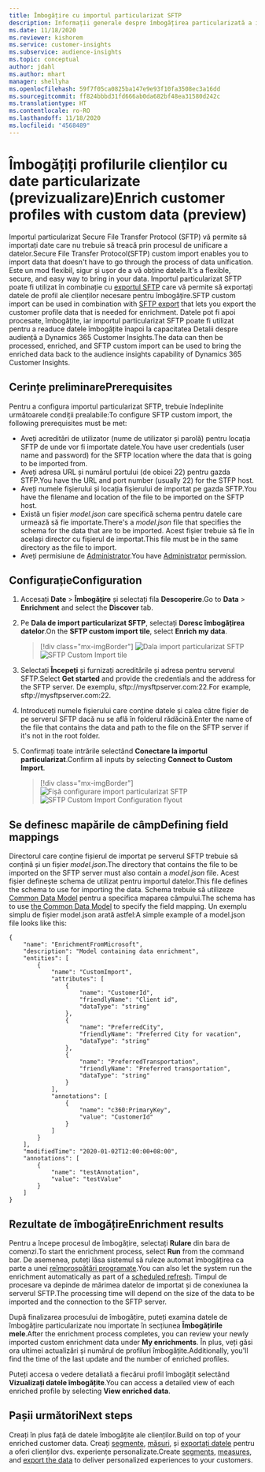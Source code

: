 ```yaml
---
title: Îmbogățire cu importul particularizat SFTP
description: Informații generale despre îmbogățirea particularizată a importului SFTP.
ms.date: 11/18/2020
ms.reviewer: kishorem
ms.service: customer-insights
ms.subservice: audience-insights
ms.topic: conceptual
author: jdahl
ms.author: mhart
manager: shellyha
ms.openlocfilehash: 59f7f05ca0825ba147e9e93f10fa3508ec3a16dd
ms.sourcegitcommit: ff824bbbd31fd666ab0da682bf48ea31580d242c
ms.translationtype: HT
ms.contentlocale: ro-RO
ms.lasthandoff: 11/18/2020
ms.locfileid: "4568489"
---
```

# <a name="enrich-customer-profiles-with-custom-data-preview"></a><span data-ttu-id="6e919-103">Îmbogățiți profilurile clienților cu date particularizate (previzualizare)</span><span class="sxs-lookup"><span data-stu-id="6e919-103">Enrich customer profiles with custom data (preview)</span></span>

<span data-ttu-id="6e919-104">Importul particularizat Secure File Transfer Protocol (SFTP) vă permite să importați date care nu trebuie să treacă prin procesul de unificare a datelor.</span><span class="sxs-lookup"><span data-stu-id="6e919-104">Secure File Transfer Protocol(SFTP) custom import enables you to import data that doesn't have to go through the process of data unification.</span></span> <span data-ttu-id="6e919-105">Este un mod flexibil, sigur și ușor de a vă obține datele.</span><span class="sxs-lookup"><span data-stu-id="6e919-105">It's a flexible, secure, and easy way to bring in your data.</span></span> <span data-ttu-id="6e919-106">Importul particularizat SFTP poate fi utilizat în combinație cu [exportul SFTP](export-sftp.md) care vă permite să exportați datele de profil ale clienților necesare pentru îmbogățire.</span><span class="sxs-lookup"><span data-stu-id="6e919-106">SFTP custom import can be used in combination with [SFTP export](export-sftp.md) that lets you export the customer profile data that is needed for enrichment.</span></span> <span data-ttu-id="6e919-107">Datele pot fi apoi procesate, îmbogățite, iar importul particularizat SFTP poate fi utilizat pentru a readuce datele îmbogățite înapoi la capacitatea Detalii despre audiență a Dynamics 365 Customer Insights.</span><span class="sxs-lookup"><span data-stu-id="6e919-107">The data can then be processed, enriched, and SFTP custom import can be used to bring the enriched data back to the audience insights capability of Dynamics 365 Customer Insights.</span></span>

## <a name="prerequisites"></a><span data-ttu-id="6e919-108">Cerințe preliminare</span><span class="sxs-lookup"><span data-stu-id="6e919-108">Prerequisites</span></span>

<span data-ttu-id="6e919-109">Pentru a configura importul particularizat SFTP, trebuie îndeplinite următoarele condiții prealabile:</span><span class="sxs-lookup"><span data-stu-id="6e919-109">To configure SFTP custom import, the following prerequisites must be met:</span></span>

- <span data-ttu-id="6e919-110">Aveți acreditări de utilizator (nume de utilizator și parolă) pentru locația SFTP de unde vor fi importate datele.</span><span class="sxs-lookup"><span data-stu-id="6e919-110">You have user credentials (user name and password) for the SFTP location where the data that is going to be imported from.</span></span>
- <span data-ttu-id="6e919-111">Aveți adresa URL și numărul portului (de obicei 22) pentru gazda STFP.</span><span class="sxs-lookup"><span data-stu-id="6e919-111">You have the URL and port number (usually 22) for the STFP host.</span></span>
- <span data-ttu-id="6e919-112">Aveți numele fișierului și locația fișierului de importat pe gazda SFTP.</span><span class="sxs-lookup"><span data-stu-id="6e919-112">You have the filename and location of the file to be imported on the SFTP host.</span></span>
- <span data-ttu-id="6e919-113">Există un fișier *model.json* care specifică schema pentru datele care urmează să fie importate.</span><span class="sxs-lookup"><span data-stu-id="6e919-113">There's a *model.json* file that specifies the schema for the data that are to be imported.</span></span> <span data-ttu-id="6e919-114">Acest fișier trebuie să fie în același director cu fișierul de importat.</span><span class="sxs-lookup"><span data-stu-id="6e919-114">This file must be in the same directory as the file to import.</span></span>
- <span data-ttu-id="6e919-115">Aveți permisiune de [Administrator](permissions.md#administrator).</span><span class="sxs-lookup"><span data-stu-id="6e919-115">You have [Administrator](permissions.md#administrator) permission.</span></span>

## <a name="configuration"></a><span data-ttu-id="6e919-116">Configurație</span><span class="sxs-lookup"><span data-stu-id="6e919-116">Configuration</span></span>

1. <span data-ttu-id="6e919-117">Accesați **Date** > **Îmbogățire** și selectați fila **Descoperire**.</span><span class="sxs-lookup"><span data-stu-id="6e919-117">Go to **Data** > **Enrichment** and select the **Discover** tab.</span></span>

1. <span data-ttu-id="6e919-118">Pe **Dala de import particularizat SFTP**, selectați **Doresc îmbogățirea datelor**.</span><span class="sxs-lookup"><span data-stu-id="6e919-118">On the **SFTP custom import tile**, select **Enrich my data**.</span></span>

   > [!div class="mx-imgBorder"]
   > <span data-ttu-id="6e919-119">![Dala import particularizat SFTP](media/SFTP_Custom_Import_tile.png "Dala import particularizat SFTP")</span><span class="sxs-lookup"><span data-stu-id="6e919-119">![SFTP Custom Import tile](media/SFTP_Custom_Import_tile.png "SFTP Custom Import tile")</span></span>

1. <span data-ttu-id="6e919-120">Selectați **Începeți** și furnizați acreditările și adresa pentru serverul SFTP.</span><span class="sxs-lookup"><span data-stu-id="6e919-120">Select **Get started** and provide the credentials and the address for the SFTP server.</span></span> <span data-ttu-id="6e919-121">De exemplu, sftp://mysftpserver.com:22.</span><span class="sxs-lookup"><span data-stu-id="6e919-121">For example, sftp://mysftpserver.com:22.</span></span>

1. <span data-ttu-id="6e919-122">Introduceți numele fișierului care conține datele și calea către fișier de pe serverul SFTP dacă nu se află în folderul rădăcină.</span><span class="sxs-lookup"><span data-stu-id="6e919-122">Enter the name of the file that contains the data and path to the file on the SFTP server if it's not in the root folder.</span></span>

1. <span data-ttu-id="6e919-123">Confirmați toate intrările selectând **Conectare la importul particularizat**.</span><span class="sxs-lookup"><span data-stu-id="6e919-123">Confirm all inputs by selecting **Connect to Custom Import**.</span></span>

   > [!div class="mx-imgBorder"]
   > <span data-ttu-id="6e919-124">![Fișă configurare import particularizat SFTP](media/SFTP_Custom_Import_Configuration_flyout.png "Fișă configurare import particularizat SFTP")</span><span class="sxs-lookup"><span data-stu-id="6e919-124">![SFTP Custom Import Configuration flyout](media/SFTP_Custom_Import_Configuration_flyout.png "SFTP Custom Import Configuration flyout")</span></span>

## <a name="defining-field-mappings"></a><span data-ttu-id="6e919-125">Se definesc mapările de câmp</span><span class="sxs-lookup"><span data-stu-id="6e919-125">Defining field mappings</span></span> 

<span data-ttu-id="6e919-126">Directorul care conține fișierul de importat pe serverul SFTP trebuie să conțină și un fișier *model.json*.</span><span class="sxs-lookup"><span data-stu-id="6e919-126">The directory that contains the file to be imported on the SFTP server must also contain a *model.json* file.</span></span> <span data-ttu-id="6e919-127">Acest fișier definește schema de utilizat pentru importul datelor.</span><span class="sxs-lookup"><span data-stu-id="6e919-127">This file defines the schema to use for importing the data.</span></span> <span data-ttu-id="6e919-128">Schema trebuie să utilizeze [Common Data Model](https://docs.microsoft.com/common-data-model/) pentru a specifica maparea câmpului.</span><span class="sxs-lookup"><span data-stu-id="6e919-128">The schema has to use [the Common Data Model](https://docs.microsoft.com/common-data-model/) to specify the field mapping.</span></span> <span data-ttu-id="6e919-129">Un exemplu simplu de fișier model.json arată astfel:</span><span class="sxs-lookup"><span data-stu-id="6e919-129">A simple example of a model.json file looks like this:</span></span>

```
{
    "name": "EnrichmentFromMicrosoft",
    "description": "Model containing data enrichment",
    "entities": [
        {
            "name": "CustomImport",
            "attributes": [
                {
                    "name": "CustomerId",
                    "friendlyName": "Client id",
                    "dataType": "string"
                },
                {
                    "name": "PreferredCity",
                    "friendlyName": "Preferred City for vacation",
                    "dataType": "string"
                },
                {
                    "name": "PreferredTransportation",
                    "friendlyName": "Preferred transportation",
                    "dataType": "string"
                }
            ],
            "annotations": [
                {
                    "name": "c360:PrimaryKey",
                    "value": "CustomerId"
                }
            ]
        }
    ],
    "modifiedTime": "2020-01-02T12:00:00+08:00",
    "annotations": [
        {
            "name": "testAnnotation",
            "value": "testValue"
        }
    ]
}
```

## <a name="enrichment-results"></a><span data-ttu-id="6e919-130">Rezultate de îmbogățire</span><span class="sxs-lookup"><span data-stu-id="6e919-130">Enrichment results</span></span>

<span data-ttu-id="6e919-131">Pentru a începe procesul de îmbogățire, selectați **Rulare** din bara de comenzi.</span><span class="sxs-lookup"><span data-stu-id="6e919-131">To start the enrichment process, select **Run** from the command bar.</span></span> <span data-ttu-id="6e919-132">De asemenea, puteți lăsa sistemul să ruleze automat îmbogățirea ca parte a unei [reîmprospătări programate](system.md#schedule-tab).</span><span class="sxs-lookup"><span data-stu-id="6e919-132">You can also let the system run the enrichment automatically as part of a [scheduled refresh](system.md#schedule-tab).</span></span> <span data-ttu-id="6e919-133">Timpul de procesare va depinde de mărimea datelor de importat și de conexiunea la serverul SFTP.</span><span class="sxs-lookup"><span data-stu-id="6e919-133">The processing time will depend on the size of the data to be imported and the connection to the SFTP server.</span></span>

<span data-ttu-id="6e919-134">După finalizarea procesului de îmbogățire, puteți examina datele de îmbogățire particularizate nou importate în secțiunea **Îmbogățirile mele**.</span><span class="sxs-lookup"><span data-stu-id="6e919-134">After the enrichment process completes, you can review your newly imported custom enrichment data under **My enrichments**.</span></span> <span data-ttu-id="6e919-135">În plus, veți găsi ora ultimei actualizări și numărul de profiluri îmbogățite.</span><span class="sxs-lookup"><span data-stu-id="6e919-135">Additionally, you'll find the time of the last update and the number of enriched profiles.</span></span>

<span data-ttu-id="6e919-136">Puteți accesa o vedere detaliată a fiecărui profil îmbogățit selectând **Vizualizați datele îmbogățite**.</span><span class="sxs-lookup"><span data-stu-id="6e919-136">You can access a detailed view of each enriched profile by selecting **View enriched data**.</span></span>

## <a name="next-steps"></a><span data-ttu-id="6e919-137">Pașii următori</span><span class="sxs-lookup"><span data-stu-id="6e919-137">Next steps</span></span>

<span data-ttu-id="6e919-138">Creați în plus față de datele îmbogățite ale clienților.</span><span class="sxs-lookup"><span data-stu-id="6e919-138">Build on top of your enriched customer data.</span></span> <span data-ttu-id="6e919-139">Creați [segmente](segments.md), [măsuri](measures.md), și [exportați datele](export-destinations.md) pentru a oferi clienților dvs. experiențe personalizate.</span><span class="sxs-lookup"><span data-stu-id="6e919-139">Create [segments](segments.md), [measures](measures.md), and [export the data](export-destinations.md) to deliver personalized experiences to your customers.</span></span>


